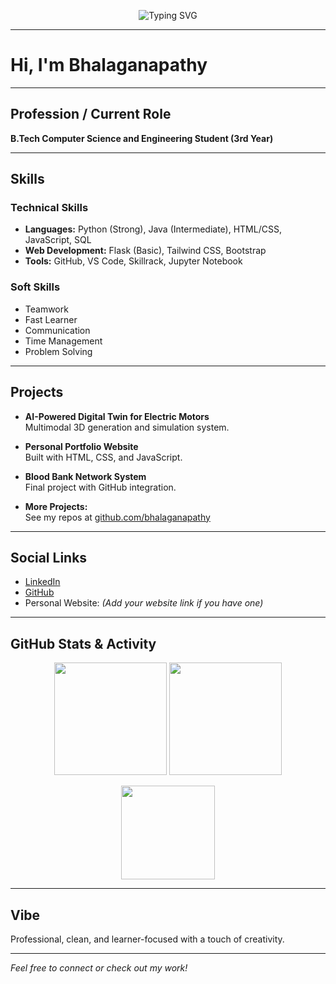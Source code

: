 <!-- Typing effect banner -->
<p align="center">
  <img src="https://readme-typing-svg.herokuapp.com?font=Fira+Code&size=24&pause=1000&color=00BFFF&center=true&vCenter=true&width=500&lines=Hi%2C+I'm+Bhalaganapathy;CSE+Student+%7C+Python+Lover;Web+Dev+%7C+Project+Builder;Always+Learning+Something+New!" alt="Typing SVG" />
</p>

---

# Hi, I'm Bhalaganapathy

---

## Profession / Current Role
**B.Tech Computer Science and Engineering Student (3rd Year)**

---

## Skills

### Technical Skills
- **Languages:** Python (Strong), Java (Intermediate), HTML/CSS, JavaScript, SQL  
- **Web Development:** Flask (Basic), Tailwind CSS, Bootstrap  
- **Tools:** GitHub, VS Code, Skillrack, Jupyter Notebook

### Soft Skills
- Teamwork  
- Fast Learner  
- Communication  
- Time Management  
- Problem Solving

---

## Projects

- **AI-Powered Digital Twin for Electric Motors**  
  Multimodal 3D generation and simulation system.

- **Personal Portfolio Website**  
  Built with HTML, CSS, and JavaScript.

- **Blood Bank Network System**  
  Final project with GitHub integration.

- **More Projects:**  
  See my repos at [github.com/bhalaganapathy](https://github.com/bhalaganapathy)

---

## Social Links

- [LinkedIn](https://linkedin.com/in/bhalaganapathy)  
- [GitHub](https://github.com/bhalaganapathy)  
- Personal Website: *(Add your website link if you have one)*

---

## GitHub Stats & Activity

<p align="center">
  <img src="https://github-readme-stats.vercel.app/api?username=BGM-007&show_icons=true&theme=tokyonight" height="180"/>
  <img src="https://github-readme-streak-stats.herokuapp.com/?user=BGM-007&theme=tokyonight" height="180"/>
</p>

<p align="center">
  <img src="https://github-readme-stats.vercel.app/api/top-langs/?username=BGM-007&layout=compact&theme=tokyonight" height="150"/>
</p>

---

## Vibe

Professional, clean, and learner-focused with a touch of creativity.

---

*Feel free to connect or check out my work!*
